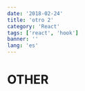 ```yaml
---
date: '2018-02-24'
title: 'otro 2'
category: 'React'
tags: ['react', 'hook']
banner: ''
lang: 'es'
---
```


# OTHER
